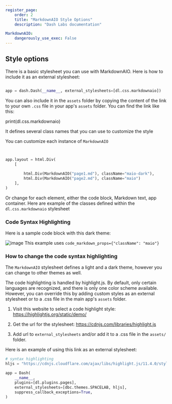 ```yaml
---
register_page:   
    order: 2
    title: "MarkdownAIO Style Options"
    description: "Dash Labs documentation"

MarkdownAIO:
    dangerously_use_exec: False
---
```






## Style options 

There is a basic stylesheet you can use with MarkdownAIO. Here is how to include it as an external stylesheet:

```python

app = dash.Dash(__name__, external_stylesheets=[dl.css.markdownaio])
```

You can also include it in the `assets` folder by copying the content of the link to your own `.css` file in your
app's `assets` folder.  You can find the link like this:

print(dl.css.markdownaio)

It defines several class names that you can use to customize the style




You can customize each instance of `MarkdownAIO`

```python


app.layout = html.Div(
    [
    
        html.Div(MarkdownAIO("page1.md"), className="maio-dark"),
        html.Div(MarkdownAIO("page2.md"), className="maio")
    ], 
)

```

Or change for each element, either the code block, Markdown text, app container.  Here are example of
the classes defined within the `dl.css.markdownaio` stylesheet

### Code Syntax Highlighting 



Here is a sample code block with this dark theme:

![image](https://user-images.githubusercontent.com/72614349/150701421-44b1da68-8529-4185-8360-0c9fe895e698.png)
This example uses `code_markdown_props={"className": "maio"}`


### How to change the code syntax highlighting

The `MarkdownAIO` stylesheet defines a light and a dark theme, however you can change to other themes as well.

The code highlighting is handled by highlight.js. By default, only certain languages are recognized, and there is only
one color scheme available. However, you can override this by adding custom styles as an external stylesheet or to a
.css file in the main app's `assets` folder.

1) Visit this website to select a code highlight style:  https://highlightjs.org/static/demo/  

2) Get the url for the stylesheet: https://cdnjs.com/libraries/highlight.js  

3) Add url to `external_stylesheets` and/or add it to a .css file in the  `assets/` folder.  

Here is an example of using this link as an external stylesheet:

```python
# syntax highlighting
hljs = "https://cdnjs.cloudflare.com/ajax/libs/highlight.js/11.4.0/styles/stackoverflow-light.min.css"

app = Dash(
    __name__,
    plugins=[dl.plugins.pages],
    external_stylesheets=[dbc.themes.SPACELAB, hljs],
    suppress_callback_exceptions=True,
)

```
